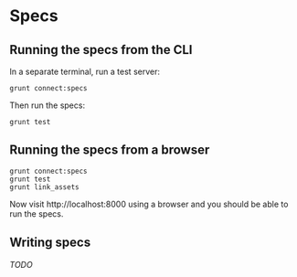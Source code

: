 # Specs

## Running the specs from the CLI

In a separate terminal, run a test server:

    grunt connect:specs

Then run the specs:

    grunt test

## Running the specs from a browser

    grunt connect:specs
    grunt test
    grunt link_assets

Now visit http://localhost:8000 using a browser and you should be able to
run the specs.

## Writing specs

*TODO*